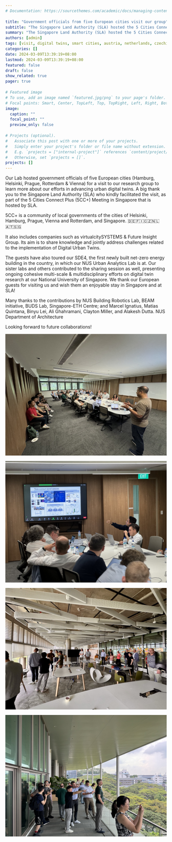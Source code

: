 ```yaml
---
# Documentation: https://sourcethemes.com/academic/docs/managing-content/

title: "Government officials from five European cities visit our group"
subtitle: "The Singapore Land Authority (SLA) hosted the 5 Cities Connect (5CC+) Meeting in Singapore."
summary: "The Singapore Land Authority (SLA) hosted the 5 Cities Connect (5CC+) Meeting in Singapore."
authors: [admin]
tags: [visit, digital twins, smart cities, austria, netherlands, czechia, germany, finland]
categories: []
date: 2024-03-09T13:39:19+08:00
lastmod: 2024-03-09T13:39:19+08:00
featured: false
draft: false
show_related: true
pager: true

# Featured image
# To use, add an image named `featured.jpg/png` to your page's folder.
# Focal points: Smart, Center, TopLeft, Top, TopRight, Left, Right, BottomLeft, Bottom, BottomRight.
image:
  caption: ""
  focal_point: ""
  preview_only: false

# Projects (optional).
#   Associate this post with one or more of your projects.
#   Simply enter your project's folder or file name without extension.
#   E.g. `projects = ["internal-project"]` references `content/project/deep-learning/index.md`.
#   Otherwise, set `projects = []`.
projects: []
---
```


Our Lab hosted government officials of five European cities (Hamburg, Helsinki, Prague, Rotterdam & Vienna) for a visit to our research group to learn more about our efforts in advancing urban digital twins.
A big thank you to the Singapore Land Authority (SLA) who kindly facilitated the visit, as part of the 5 Cities Connect Plus (5CC+) Meeting in Singapore that is hosted by SLA.

5CC+ is a community of local governments of the cities of Helsinki, Hamburg, Prague, Vienna and Rotterdam, and Singapore. 🇩🇪🇫🇮🇨🇿🇳🇱🇦🇹🇸🇬

It also includes companies such as virtualcitySYSTEMS & Future Insight Group.
Its aim is to share knowledge and jointly address challenges related to the implementation of Digital Urban Twins.

The guests have also toured our SDE4, the first newly built net-zero energy building in the country, in which our NUS Urban Analytics Lab is at.
Our sister labs and others contributed to the sharing session as well, presenting ongoing cohesive multi-scale & multidisciplinary efforts on digital twin research at our National University of Singapore. We thank our European guests for visiting us and wish them an enjoyable stay in Singapore and at SLA! 

Many thanks to the contributions by NUS Building Robotics Lab, BEAM initiative, BUDS Lab, Singapore-ETH Centre; and Marcel Ignatius, Matias Quintana, Binyu Lei, Ali Ghahramani, Clayton Miller, and Alakesh Dutta.
NUS Department of Architecture

Looking forward to future collaborations!

![](1.jpg)

![](2.jpg)

![](3.jpg)

![](4.jpg)


